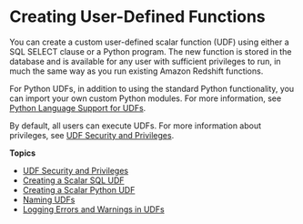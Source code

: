 # Creating User\-Defined Functions<a name="user-defined-functions"></a>

You can create a custom user\-defined scalar function \(UDF\) using either a SQL SELECT clause or a Python program\. The new function is stored in the database and is available for any user with sufficient privileges to run, in much the same way as you run existing Amazon Redshift functions\. 

For Python UDFs, in addition to using the standard Python functionality, you can import your own custom Python modules\. For more information, see [Python Language Support for UDFs](udf-python-language-support.md)\.

By default, all users can execute UDFs\. For more information about privileges, see [UDF Security and Privileges](udf-security-and-privileges.md)\.

**Topics**
+ [UDF Security and Privileges](udf-security-and-privileges.md)
+ [Creating a Scalar SQL UDF](udf-creating-a-scalar-sql-udf.md)
+ [Creating a Scalar Python UDF](udf-creating-a-scalar-udf.md)
+ [Naming UDFs](udf-naming-udfs.md)
+ [Logging Errors and Warnings in UDFs](udf-logging-messages.md)